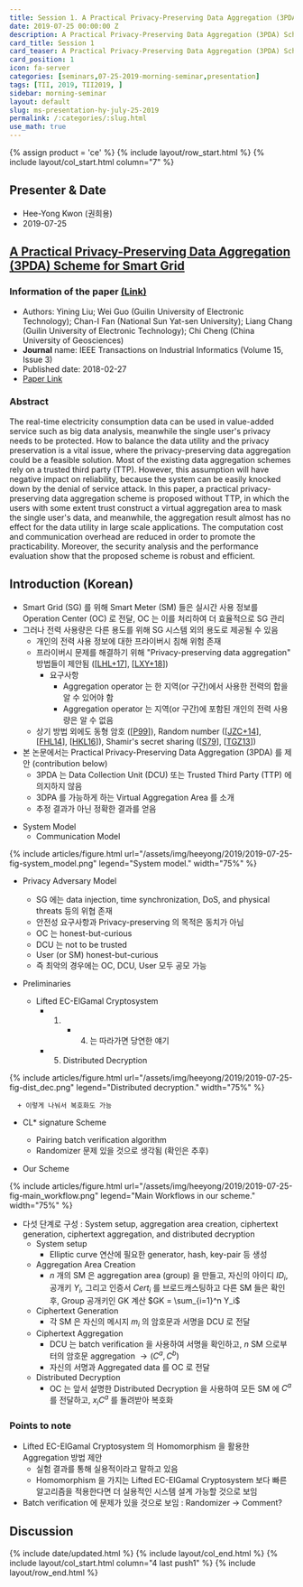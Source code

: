 ```yaml
---
title: Session 1. A Practical Privacy-Preserving Data Aggregation (3PDA) Scheme for Smart Grid
date: 2019-07-25 00:00:00 Z
description: A Practical Privacy-Preserving Data Aggregation (3PDA) Scheme for Smart Grid
card_title: Session 1
card_teaser: A Practical Privacy-Preserving Data Aggregation (3PDA) Scheme for Smart Grid
card_position: 1
icon: fa-server
categories: [seminars,07-25-2019-morning-seminar,presentation]
tags: [TII, 2019, TII2019, ]
sidebar: morning-seminar
layout: default
slug: ms-presentation-hy-july-25-2019
permalink: /:categories/:slug.html
use_math: true
---
```

<!-- []: <> "" -->

{% assign product = 'ce' %}
{% include layout/row_start.html %}
{% include layout/col_start.html column="7" %}

## Presenter & Date
+ Hee-Yong Kwon (권희용)
+ 2019-07-25

## [A Practical Privacy-Preserving Data Aggregation (3PDA) Scheme for Smart Grid](https://inhaucs.github.io/seminars/07-25-2019-morning-seminar/presentation/ms-presentation-hy-july-25-2019.html)

### Information of the paper [(Link)](https://ieeexplore.ieee.org/document/8302950)
+ Authors: Yining Liu; Wei Guo (Guilin University of Electronic Technology); Chan-I Fan (National Sun Yat-sen University); Liang Chang (Guilin University of Electronic Technology); Chi Cheng (China University of Geosciences)
+ **Journal** name: IEEE Transactions on Industrial Informatics (Volume 15, Issue 3)
+ Published date: 2018-02-27
+ [Paper Link](https://ieeexplore.ieee.org/stamp/stamp.jsp?tp=&arnumber=8302950)


### Abstract
The real-time electricity consumption data can be used in value-added service such as big data analysis, meanwhile the single user's privacy needs to be protected. How to balance the data utility and the privacy preservation is a vital issue, where the privacy-preserving data aggregation could be a feasible solution. Most of the existing data aggregation schemes rely on a trusted third party (TTP). However, this assumption will have negative impact on reliability, because the system can be easily knocked down by the denial of service attack. In this paper, a practical privacy-preserving data aggregation scheme is proposed without TTP, in which the users with some extent trust construct a virtual aggregation area to mask the single user's data, and meanwhile, the aggregation result almost has no effect for the data utility in large scale applications. The computation cost and communication overhead are reduced in order to promote the practicability. Moreover, the security analysis and the performance evaluation show that the proposed scheme is robust and efficient.


## Introduction (Korean)
+ Smart Grid (SG) 를 위해 Smart Meter (SM) 들은 실시간 사용 정보를 Operation Center (OC) 로 전달, OC 는 이를 처리하여 더 효율적으로 SG 관리
+ 그러나 전력 사용량은 다른 용도를 위해 SG 시스템 외의 용도로 제공될 수 있음
  + 개인의 전력 사용 정보에 대한 프라이버시 침해 위험 존재
  + 프라이버시 문제를 해결하기 위해 "Privacy-preserving data aggregation" 방법들이 제안됨 ([[LHL+17]], [[LXY+18]])
    + 요구사항
      + Aggregation operator 는 한 지역(or 구간)에서 사용한 전력의 합을 알 수 있어야 함
      + Aggregation operator 는 지역(or 구간)에 포함된 개인의 전력 사용량은 알 수 없음
  + 상기 방법 외에도 동형 암호 ([[P99]]), Random number ([[JZC+14]], [[FHL14]], [[HKL16]]), Shamir's secret sharing ([[S79]], [[TGZ13]])
+ 본 논문에서는 Practical Privacy-Preserving Data Aggregation (3PDA) 를 제안 (contribution below)
  + 3PDA 는 Data Collection Unit (DCU) 또는 Trusted Third Party (TTP) 에 의지하지 않음
  + 3DPA 를 가능하게 하는 Virtual Aggregation Area 를 소개
  + 추정 결과가 아닌 정확한 결과를 얻음

[LHL+17]: <https://ieeexplore.ieee.org/abstract/document/7869305> "R. Lu, K. Heung, A. H. Lashkari, and A. A. Ghorbani, “A lightweight privacy-preserving data aggregation scheme for fog computing-enhanced iot,” IEEE Access, vol. 5, pp. 3302–3312, 2017."
[LXY+18]: <https://ieeexplore.ieee.org/abstract/document/7962172> "S. Li, K. Xue, Q. Yang, and P. Hong, “PPMA: privacy-preserving multisubset aggregation in smart grid,” IEEE Trans. Ind. Informat., vol. 14, no. 2, pp. 462–471, Feb. 2018."
[P99]: <https://link.springer.com/chapter/10.1007/3-540-48910-X_16> "P. Paillier, “Public-key cryptosystems based on composite degree residuosity classes,” in International Conference on the Theory and Applications of Cryptographic Techniques. New York, NY, USA: Springer, 1999, pp. 223–238."
[JZC+14]: <https://ieeexplore.ieee.org/abstract/document/6541956> "W. Jia, H. Zhu, Z. Cao, X. Dong, and C. Xiao, “Human-factor-aware privacy-preserving aggregation in smart grid,” IEEE Syst. J., vol. 8, no. 2, pp. 598–607, Jun. 2014."
[FHL14]: <https://ieeexplore.ieee.org/abstract/document/6578183> "C. I. Fan, S. Y. Huang, and Y. L. Lai, “Privacy-enhanced data aggregation scheme against internal attackers in smart grid,” IEEE Trans. Ind. Informat., vol. 10, no. 1, pp. 666–675, Feb. 2014."
[HKL16]: <https://link.springer.com/article/10.1007/s11276-015-0983-3> "D. He, N. Kumar, and J.-H. Lee, “Privacy-preserving data aggregation scheme against internal attackers in smart grids,” Wireless Netw., vol. 22, no. 2, pp. 491–502, 2016."
[S79]: <https://dl.acm.org/citation.cfm?id=359176> "A. Shamir, “How to share a secret,” Commun. ACM, vol. 22, no. 11, pp. 612–613, 1979."
[TGZ13]: <https://link.springer.com/article/10.1007/s11424-013-2131-4> "C. Tang, S. Gao, C. Zhang, “The optimal linear secret sharing scheme for any given access structure,” J. Syst. Sci. Complexity, vol. 26, no. 4, pp. 634–649, 2013."

+ System Model
  + Communication Model

{% include articles/figure.html url="/assets/img/heeyong/2019/2019-07-25-fig-system_model.png" legend="System model." width="75%" %}

  + Privacy Adversary Model
    + SG 에는 data injection, time synchronization, DoS, and physical threats 등의 위협 존재
    + 안전성 요구사항과 Privacy-preserving 의 목적은 동치가 아님
    + OC 는 honest-but-curious
    + DCU 는 not to be trusted
    + User (or SM) honest-but-curious
    + 즉 최악의 경우에는 OC, DCU, User 모두 공모 가능

+ Preliminaries
  + Lifted EC-ElGamal Cryptosystem
    + 1) - 4) 는 따라가면 당연한 얘기
    + 5) Distributed Decryption

{% include articles/figure.html url="/assets/img/heeyong/2019/2019-07-25-fig-dist_dec.png" legend="Distributed decryption." width="75%" %}

      + 이렇게 나눠서 복호화도 가능
  + CL* signature Scheme
    + Pairing batch verification algorithm
    + Randomizer 문제 있을 것으로 생각됨 (확인은 추후)

+ Our Scheme

{% include articles/figure.html url="/assets/img/heeyong/2019/2019-07-25-fig-main_workflow.png" legend="Main Workflows in our scheme." width="75%" %}

  + 다섯 단계로 구성 : System setup, aggregation area creation, ciphertext generation, ciphertext aggregation, and distributed decryption
    + System setup
      + Elliptic curve 연산에 필요한 generator, hash, key-pair 등 생성
    + Aggregation Area Creation
      + $n$ 개의 SM 은 aggregation area (group) 을 만들고, 자신의 아이디 $ID_i$, 공개키 $Y_i$, 그리고 인증서 $Cert_i$ 를 브로드캐스팅하고 다른 SM 들은 확인 후, Group 공개키인 GK 계산 $GK = \sum_{i=1}^n Y_i$
    + Ciphertext Generation
      + 각 SM 은 자신의 메시지 $m_i$ 의 암호문과 서명을 DCU 로 전달
    + Ciphertext Aggregation
      + DCU 는 batch verification 을 사용하여 서명을 확인하고, $n$ SM 으로부터의 암호문 aggregation $\rightarrow (C^a, C^b)$
      + 자신의 서명과 Aggregated data 를 OC 로 전달
    + Distributed Decryption
      + OC 는 앞서 설명한 Distributed Decryption 을 사용하여 모든 SM 에 $C^a$ 를 전달하고, $x_i C^a$ 를 돌려받아 복호화


### Points to note
+ Lifted EC-ElGamal Cryptosystem 의 Homomorphism 을 활용한 Aggregation 방법 제안
  + 실험 결과를 통해 실용적이라고 말하고 있음
  + Homomorphism 을 가지는 Lifted EC-ElGamal Cryptosystem 보다 빠른 알고리즘을 적용한다면 더 실용적인 시스템 설계 가능할 것으로 보임
+ Batch verification 에 문제가 있을 것으로 보임 : Randomizer $\rightarrow$ Comment?


## Discussion


{% include date/updated.html %}
{% include layout/col_end.html %}
{% include layout/col_start.html column="4 last push1" %}
{% include layout/row_end.html %}
